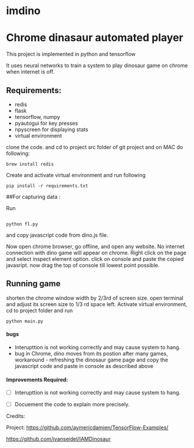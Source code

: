 # imdino
# Chrome dinasaur automated player


This project is implemented in python and tensorflow

It uses neural networks to train a system to play dinosaur game on chrome when internet is off.

## Requirements:
- redis
- flask
- tensorflow, numpy
- pyautogui for key presses
- npyscreen for displaying stats
- virtual environment


clone the code. and cd to project src folder of git project and
on MAC do following:

```
brew install redis
```

Create and activate virtual environment and run following
```
pip install -r requirements.txt
```

##For capturing data :

Run
```

python fl.py

```
and
copy javascript code from dino.js file.

Now open chrome browser, go offline, and open any website. No internet connection with dino game will appear on chrome.
Right click on the page and select inspect element option. click on console and paste the copied javasript.
now drag the top of console till lowest point possible.


## Running game
shorten the chrome window width by 2/3rd of screen size. open terminal and adjust its screen size to 1/3 rd space left.
Activate virtual environment, cd to project folder
and run
```
python main.py

```

#### bugs
- Interupttion is not working correctly and may cause system to hang.
- bug in Chrome, dino moves from its postion after many games, workaround - refreshing the dinosaur game page and copy the javascript code and paste in console as described above

#### Improvements Required:
- [ ] Interupttion is not working correctly and may cause system to hang.
- [ ] Docuement the code to explain more precisely.





Credits:

Project: https://github.com/aymericdamien/TensorFlow-Examples/

https://github.com/ivanseidel/IAMDinosaur